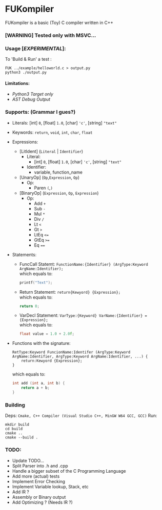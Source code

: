 # FUKompiler
FUKompiler is a basic (Toy) C compiler written in C++

### [WARNING] Tested only with MSVC...

### Usage [*EXPERIMENTAL*]:
To 'Build & Run' a test :

```FUK ../example/helloworld.c > output.py```\
```python3 ./output.py```

#### Limitations:
- *Python3 Target only*
- *AST Debug Output* 

### Supports: (Grammar I gues?)
- Literals: [int] `0`, [float] `1.0`, [char] `'c'`, [string] `"text"`
- Keywords: `return`, `void`, `int`, `char`, `float`
- Expressions: 
    - [LitIdent] (`Literal` | `Identifier`)
        - Literal:
            - [int] `0`, [float] `1.0`, [char] `'c'`, [string] `"text"`
        - Identifier:
            - variable, function_name
    - [UnaryOp] (`Op`,`Expression`, `Op`)
        - Op:
            - Paren `(`,`)`
    - [BinaryOp] (`Expression`, `Op`, `Expression`)
        - Op:
            - Add `+`
            - Sub `-`
            - Mul `*`
            - Div `/`
            - Lt `<`
            - Gt `>`
            - LtEq `<=`
            - GtEq `>=`
            - Eq `==`
- Statements:
    - FuncCall Statemt: `FunctionName:{Identifier} (ArgType:Keyword ArgName:Identifier);`\
    which equals to:
        ```cpp
        printf("Text");
        ```
    - Return Statement: `return{Kewyord} {Expression};`\
    which equals to:
        ```cpp
        return 0;
        ```
    - VarDecl Statement: `VarType:{Keyword} VarName:{Identifier} = {Expression};`\
    which equals to:
        ```cpp
        float value = 1.0 + 2.0f;
        ```
- Functions with the signature:
    ```
    RetType:Keyword FuncionName:Identifer (ArgType:Keyword ArgName:Identifier, ArgType:Keyword ArgName:Identifier, ...) {
        return:Kewyord {Expression};
    }
    ```
    which equals to:

    ```cpp
    int add (int a, int b) {
        return a + b;
    }
    ```
### Building
Deps: `Cmake, C++ Compiler (Visual Studio C++, MinGW W64 GCC, GCC)`
Run:
```
mkdir build
cd build
cmake ..
cmake --build .
````

### TODO:
- Update TODO...
- Split Parser into .h and .cpp
- Handle a bigger subset of the C Programming Language
- Add more (actual) tests
- Implement Error Checking
- Implement Variable lookup, Stack, etc
- Add IR ?
- Assembly or Binary output
- Add Optimizing ? (Needs IR ?)